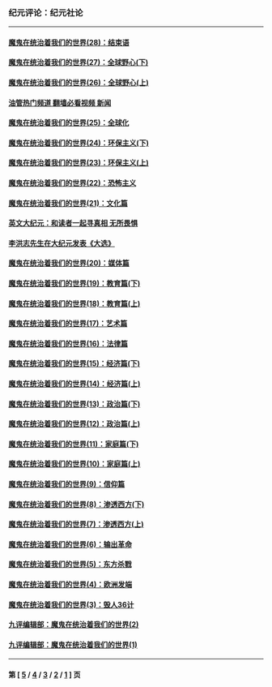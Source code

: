 ### 纪元评论：纪元社论
---
#### [魔鬼在统治着我们的世界(28)：结束语](../../pages/nsc422/n10936246.md?12280330) 
#### [魔鬼在统治着我们的世界(27)：全球野心(下)](../../pages/nsc422/n10928319.md?12280330) 
#### [魔鬼在统治着我们的世界(26)：全球野心(上)](../../pages/nsc422/n10900318.md?12280330) 
#### [油管热门频道 翻墙必看视频 新闻](ok?12280330)
#### [魔鬼在统治着我们的世界(25)：全球化](../../pages/nsc422/n10788205.md?12280330) 
#### [魔鬼在统治着我们的世界(24)：环保主义(下)](../../pages/nsc422/n10695307.md?12280330) 
#### [魔鬼在统治着我们的世界(23)：环保主义(上)](../../pages/nsc422/n10688613.md?12280330) 
#### [魔鬼在统治着我们的世界(22)：恐怖主义](../../pages/nsc422/n10614727.md?12280330) 
#### [魔鬼在统治着我们的世界(21)：文化篇](../../pages/nsc422/n10597706.md?12280330) 
#### [英文大纪元：和读者一起寻真相 无所畏惧](../../pages/nsc422/n12542027.md?12280330) 
#### [李洪志先生在大纪元发表《大选》](../../pages/nsc422/n12534746.md?12280330) 
#### [魔鬼在统治着我们的世界(20)：媒体篇](../../pages/nsc422/n10586579.md?12280330) 
#### [魔鬼在统治着我们的世界(19)：教育篇(下)](../../pages/nsc422/n10564808.md?12280330) 
#### [魔鬼在统治着我们的世界(18)：教育篇(上)](../../pages/nsc422/n10526970.md?12280330) 
#### [魔鬼在统治着我们的世界(17)：艺术篇](../../pages/nsc422/n10499093.md?12280330) 
#### [魔鬼在统治着我们的世界(16)：法律篇](../../pages/nsc422/n10485969.md?12280330) 
#### [魔鬼在统治着我们的世界(15)：经济篇(下)](../../pages/nsc422/n10469975.md?12280330) 
#### [魔鬼在统治着我们的世界(14)：经济篇(上)](../../pages/nsc422/n10457370.md?12280330) 
#### [魔鬼在统治着我们的世界(13)：政治篇(下)](../../pages/nsc422/n10448270.md?12280330) 
#### [魔鬼在统治着我们的世界(12)：政治篇(上)](../../pages/nsc422/n10444576.md?12280330) 
#### [魔鬼在统治着我们的世界(11)：家庭篇(下)](../../pages/nsc422/n10440961.md?12280330) 
#### [魔鬼在统治着我们的世界(10)：家庭篇(上)](../../pages/nsc422/n10435448.md?12280330) 
#### [魔鬼在统治着我们的世界(9)：信仰篇](../../pages/nsc422/n10432159.md?12280330) 
#### [魔鬼在统治着我们的世界(8)：渗透西方(下)](../../pages/nsc422/n10429603.md?12280330) 
#### [魔鬼在统治着我们的世界(7)：渗透西方(上)](../../pages/nsc422/n10426013.md?12280330) 
#### [魔鬼在统治着我们的世界(6)：输出革命](../../pages/nsc422/n10421536.md?12280330) 
#### [魔鬼在统治着我们的世界(5)：东方杀戮](../../pages/nsc422/n10417707.md?12280330) 
#### [魔鬼在统治着我们的世界(4)：欧洲发端](../../pages/nsc422/n10414890.md?12280330) 
#### [魔鬼在统治着我们的世界(3)：毁人36计](../../pages/nsc422/n10411583.md?12280330) 
#### [九评编辑部：魔鬼在统治着我们的世界(2)](../../pages/nsc422/n10410036.md?12280330) 
#### [九评编辑部：魔鬼在统治着我们的世界(1)](../../pages/nsc422/n10406825.md?12280330) 

---
#### 第 [ [5](./5.md?12280330) / [4](./4.md?12280330) / [3](./3.md?12280330) / [2](./2.md?12280330) / [1](./1.md?12280330) ] 页

